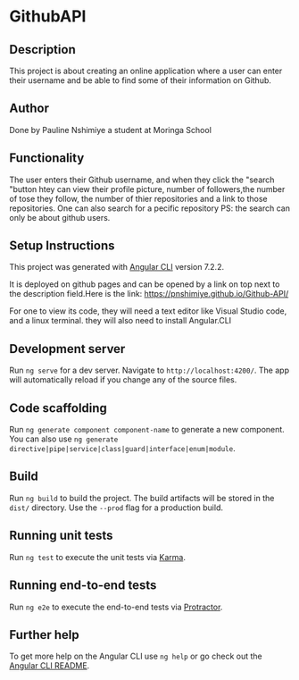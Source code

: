 # GithubAPI

## Description

This project is about creating an online application where a user can enter their username and be able to find some of their information on Github.

## Author
Done by Pauline Nshimiye a student at Moringa School

## Functionality

The user enters their Github username, and when they click the "search "button htey can view their profile picture, number of followers,the number of tose they follow,  the number of thier repositories and a link to those repositories.
One can also search for a pecific repository
PS: the search can only be about github users.

## Setup Instructions
This project was generated with [Angular CLI](https://github.com/angular/angular-cli) version 7.2.2.

It is deployed on github pages and can be opened by a link on top next to the description field.Here is the link: https://pnshimiye.github.io/Github-API/ 

For one to view its code, they will need a text editor like Visual Studio code, and a linux terminal. they will also need to install Angular.CLI



## Development server

Run `ng serve` for a dev server. Navigate to `http://localhost:4200/`. The app will automatically reload if you change any of the source files.

## Code scaffolding

Run `ng generate component component-name` to generate a new component. You can also use `ng generate directive|pipe|service|class|guard|interface|enum|module`.

## Build

Run `ng build` to build the project. The build artifacts will be stored in the `dist/` directory. Use the `--prod` flag for a production build.

## Running unit tests

Run `ng test` to execute the unit tests via [Karma](https://karma-runner.github.io).

## Running end-to-end tests

Run `ng e2e` to execute the end-to-end tests via [Protractor](http://www.protractortest.org/).

## Further help

To get more help on the Angular CLI use `ng help` or go check out the [Angular CLI README](https://github.com/angular/angular-cli/blob/master/README.md).

